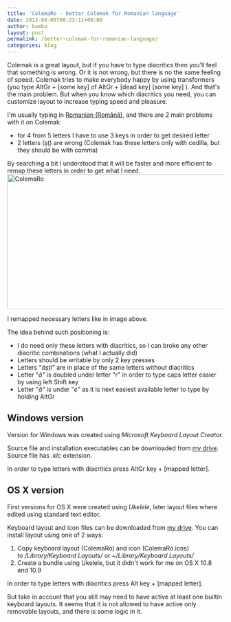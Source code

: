 ```yaml
---
title: 'ColemaRo - better Colemak for Romanian language'
date: 2013-04-05T00:23:11+00:00
author: bumbu
layout: post
permalink: /better-colemak-for-romanian-language/
categories: blog
---
```

Colemak is a great layout, but if you have to type diacritics then you'll feel that something is wrong. Or it is not wrong, but there is no the same feeling of speed. Colemak tries to make everybody happy by using transformers (you type AltGr + [some key] of AltGr + [dead key] [some key] ). And that's the main problem. But when you know which diacritics you need, you can customize layout to increase typing speed and pleasure.

I'm usually typing in <a href="http://en.wikipedia.org/wiki/Romanian_alphabet">Romanian (Română)</a>, and there are 2 main problems with it on Colemak:
<ul>
	<li><span style="line-height: 13px;">for 4 from 5 letters I have to use 3 keys in order to get desired letter</span></li>
	<li>2 letters (șț) are wrong (Colemak has these letters only with cedilla, but they should be with comma)</li>
</ul>
By searching a bit I understood that it will be faster and more efficient to remap these letters in order to get what I need.

<img class="alignleft size-full wp-image-347" alt="ColemaRo" src="http://bumbu.me/wp-content/uploads/2013/04/ColemaRo.png" width="735" height="314" />

I remapped necessary letters like in image above.

The idea behind such positioning is:
<ul>
	<li><span style="line-height: 13px;">I do need only these letters with diacritics, so I can broke any other diacritic combinations (what I actually did)</span></li>
	<li>Letters should be writable by only 2 key presses</li>
	<li>Letters "<em>ășțî"</em> are in place of the same letters without diacritics</li>
	<li>Letter "<em>ă"</em> is doubled under letter "<em>r"</em> in order to type caps letter easier by using left Shift key</li>
	<li>Letter "<em>â"</em> is under "<em>e"</em> as it is next easiest available letter to type by holding AltGr</li>
</ul>
<h2>Windows version</h2>
Version for Windows was created using <em>Microsoft Keyboard Layout Creator.</em>

Source file and installation executables can be downloaded from <a href="http://goo.gl/IE2Iz">my drive</a>. Source file has <em>.klc</em> extension.

In order to type letters with diacritics press AltGr key + [mapped letter].
<h2>OS X version</h2>
First versions for OS X were created using <em>Ukelele</em>, later layout files where edited using standard text editor.

Keyboard layout and icon files can be downloaded from <a href="http://goo.gl/9Q5uiu" target="_blank">my drive</a>. You can install layout using one of 2 ways:
<ol>
	<li>Copy keyboard layout (ColemaRo) and icon (ColemaRo.icns) to <em>/Library/Keyboard Layouts/</em> or <em>~/Library/Keyboard Layouts/</em></li>
	<li>Create a bundle using Ukelele, but it didn't work for me on OS X 10.8 and 10.9</li>
</ol>
In order to type letters with diacritics press Alt key + [mapped letter].

But take in account that you still may need to have active at least one builtin keyboard layouts. It seems that it is not allowed to have active only removable layouts, and there is some logic in it.

&nbsp;
